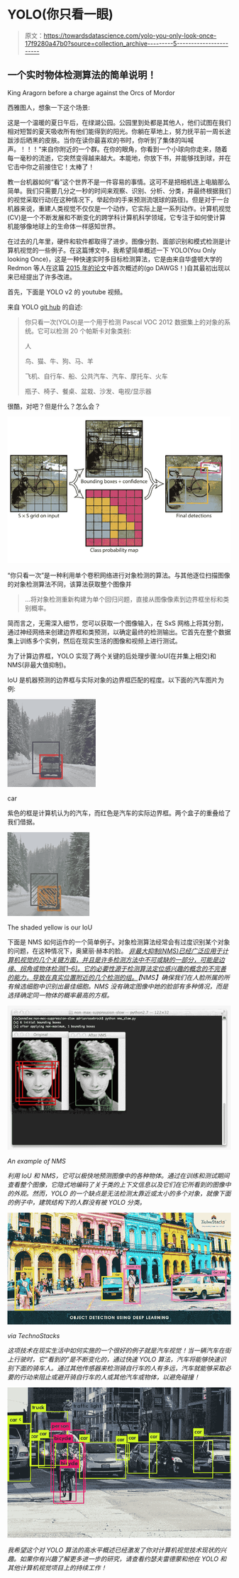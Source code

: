 # YOLO(你只看一眼)

> 原文：<https://towardsdatascience.com/yolo-you-only-look-once-17f9280a47b0?source=collection_archive---------5----------------------->

## 一个实时物体检测算法的简单说明！

King Aragorn before a charge against the Orcs of Mordor

西雅图人，想象一下这个场景:

这是一个温暖的夏日午后，在绿湖公园。公园里到处都是其他人，他们试图在我们相对短暂的夏天吸收所有他们能得到的阳光。你躺在草地上，努力抚平前一周长途跋涉后晒黑的皮肤。当你在读你最喜欢的书时，你听到了集体的叫喊声。！！！“来自你附近的一个群。在你的眼角，你看到一个小球向你走来，随着每一毫秒的流逝，它突然变得越来越大。本能地，你放下书，并能够找到球，并在它击中你之前接住它！太棒了！

教一台机器如何“看”这个世界不是一件容易的事情。这可不是把相机连上电脑那么简单。我们只需要几分之一秒的时间来观察、识别、分析、分类，并最终根据我们的视觉采取行动(在这种情况下，举起你的手来预测流氓球的路径)。但是对于一台机器来说，重建人类视觉不仅仅是一个动作，它实际上是一系列动作。计算机视觉(CV)是一个不断发展和不断变化的跨学科计算机科学领域，它专注于如何使计算机能够像地球上的生命体一样感知世界。

在过去的几年里，硬件和软件都取得了进步。图像分割、面部识别和模式检测是计算机视觉的一些例子。在这篇博文中，我希望简单概述一下 YOLO(You Only looking Once)，这是一种快速实时多目标检测算法，它是由来自华盛顿大学的 Redmon 等人在这篇 [2015 年的论文](https://arxiv.org/abs/1506.02640)中首次概述的(go DAWGS！)自其最初出现以来已经提出了许多改进。

首先，下面是 YOLO v2 的 youtube 视频。

来自 YOLO [git hub](https://github.com/pjreddie/darknet/wiki/YOLO:-Real-Time-Object-Detection) 的自述:

> 你只看一次(YOLO)是一个用于检测 Pascal VOC 2012 数据集上的对象的系统。它可以检测 20 个帕斯卡对象类别:
> 
> 人
> 
> 鸟、猫、牛、狗、马、羊
> 
> 飞机、自行车、船、公共汽车、汽车、摩托车、火车
> 
> 瓶子、椅子、餐桌、盆栽、沙发、电视/显示器

很酷，对吧？但是什么？怎么会？

![](img/6841187a47955340fe17c9cbb32bbf8c.png)

“你只看一次”是一种利用单个卷积网络进行对象检测的算法。与其他逐位扫描图像的对象检测算法不同，该算法获取整个图像并

> …将对象检测重新构建为单个回归问题，直接从图像像素到边界框坐标和类别概率。

简而言之，无需深入细节，您可以获取一个图像输入，在 SxS 网格上将其分割，通过神经网络来创建边界框和类预测，以确定最终的检测输出。它首先在整个数据集上训练多个实例，然后在现实生活的图像和视频上进行测试。

为了计算边界框，YOLO 实现了两个关键的后处理步骤:IoU(在并集上相交)和 NMS(非最大值抑制)。

IoU 是机器预测的边界框与实际对象的边界框匹配的程度。以下面的汽车图片为例:

![](img/58e4c42f41a5e3c88e313132a2ffb3f1.png)

car

紫色的框是计算机认为的汽车，而红色是汽车的实际边界框。两个盒子的重叠给了我们借据。

![](img/2a8f0c84136373b0bdb7c891df7ae7bf.png)

The shaded yellow is our IoU

下面是 NMS 如何运作的一个简单例子。对象检测算法经常会有过度识别某个对象的问题，在这种情况下，奥黛丽·赫本的脸。 [*非最大抑制(NMS)已经广泛应用于计算机视觉的几个关键方面，并且是许多检测方法中不可或缺的一部分，可能是边缘、拐角或物体检测[1–6]。它的必要性源于检测算法定位感兴趣的概念的不完善的能力，导致在真实位置附近的几个检测的组。*](https://www.vision.ee.ethz.ch/publications/papers/proceedings/eth_biwi_01126.pdf)*【NMS】确保我们在人脸所属的所有候选细胞中识别出最佳细胞。NMS 没有确定图像中她的脸部有多种情况，而是选择确定同一物体的概率最高的方框。*

*![](img/2705c739239ebd4a58a91271b4e89dc0.png)*

*An example of NMS*

*利用 IoU 和 NMS，它可以极快地预测图像中的各种物体。通过在训练和测试期间查看整个图像，它隐式地编码了关于类的上下文信息以及它们在它所看到的图像中的外观。然而，YOLO 的一个缺点是无法检测太靠近或太小的多个对象，就像下面的例子中，建筑结构下的人群没有被 YOLO 分类。*

*![](img/0334b2a40dd3f3a553f248bd57b547dc.png)*

*via TechnoStacks*

*这项技术在现实生活中如何实施的一个很好的例子就是汽车视觉！当一辆汽车在街上行驶时，它“看到的”是不断变化的，通过快速 YOLO 算法，汽车将能够快速识别下面的骑车人。通过其他传感器来检测骑自行车的人有多远，汽车就能够采取必要的行动来阻止或避开骑自行车的人或其他汽车或物体，以避免碰撞！*

*![](img/4fe3dfc965d5b840030b7c19d78bd153.png)*

*我希望这个对 YOLO 算法的高水平概述已经激发了你对计算机视觉技术现状的兴趣。如果你有兴趣了解更多进一步的研究，请查看约瑟夫雷德蒙和他在 YOLO 和其他计算机视觉项目上的持续工作！*